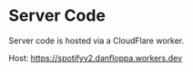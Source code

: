 # Server Code

Server code is hosted via a CloudFlare worker.

Host: https://spotifyv2.danfloppa.workers.dev
